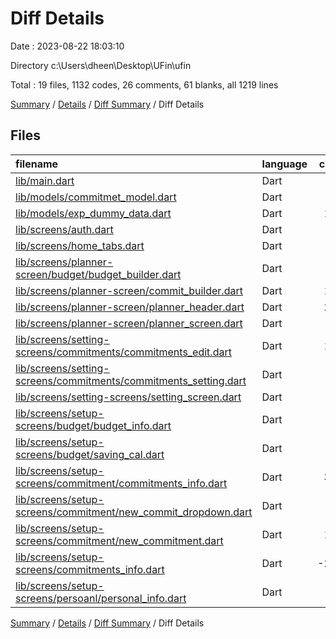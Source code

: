 # Diff Details

Date : 2023-08-22 18:03:10

Directory c:\\Users\\dheen\\Desktop\\UFin\\ufin

Total : 19 files,  1132 codes, 26 comments, 61 blanks, all 1219 lines

[Summary](results.md) / [Details](details.md) / [Diff Summary](diff.md) / Diff Details

## Files
| filename | language | code | comment | blank | total |
| :--- | :--- | ---: | ---: | ---: | ---: |
| [lib/main.dart](/lib/main.dart) | Dart | 1 | 0 | 0 | 1 |
| [lib/models/commitmet_model.dart](/lib/models/commitmet_model.dart) | Dart | 12 | 0 | 2 | 14 |
| [lib/models/exp_dummy_data.dart](/lib/models/exp_dummy_data.dart) | Dart | 104 | 0 | 1 | 105 |
| [lib/screens/auth.dart](/lib/screens/auth.dart) | Dart | 4 | 0 | 0 | 4 |
| [lib/screens/home_tabs.dart](/lib/screens/home_tabs.dart) | Dart | -1 | 0 | 1 | 0 |
| [lib/screens/planner-screen/budget/budget_builder.dart](/lib/screens/planner-screen/budget/budget_builder.dart) | Dart | 95 | 2 | 7 | 104 |
| [lib/screens/planner-screen/commit_builder.dart](/lib/screens/planner-screen/commit_builder.dart) | Dart | 162 | 0 | 8 | 170 |
| [lib/screens/planner-screen/planner_header.dart](/lib/screens/planner-screen/planner_header.dart) | Dart | 258 | 0 | 6 | 264 |
| [lib/screens/planner-screen/planner_screen.dart](/lib/screens/planner-screen/planner_screen.dart) | Dart | 11 | 3 | 4 | 18 |
| [lib/screens/setting-screens/commitments/commitments_edit.dart](/lib/screens/setting-screens/commitments/commitments_edit.dart) | Dart | 142 | 19 | 6 | 167 |
| [lib/screens/setting-screens/commitments/commitments_setting.dart](/lib/screens/setting-screens/commitments/commitments_setting.dart) | Dart | 1 | 0 | 0 | 1 |
| [lib/screens/setting-screens/setting_screen.dart](/lib/screens/setting-screens/setting_screen.dart) | Dart | 1 | 0 | 1 | 2 |
| [lib/screens/setup-screens/budget/budget_info.dart](/lib/screens/setup-screens/budget/budget_info.dart) | Dart | 5 | 0 | 1 | 6 |
| [lib/screens/setup-screens/budget/saving_cal.dart](/lib/screens/setup-screens/budget/saving_cal.dart) | Dart | 17 | 0 | 0 | 17 |
| [lib/screens/setup-screens/commitment/commitments_info.dart](/lib/screens/setup-screens/commitment/commitments_info.dart) | Dart | 353 | 2 | 16 | 371 |
| [lib/screens/setup-screens/commitment/new_commit_dropdown.dart](/lib/screens/setup-screens/commitment/new_commit_dropdown.dart) | Dart | 41 | 0 | 7 | 48 |
| [lib/screens/setup-screens/commitment/new_commitment.dart](/lib/screens/setup-screens/commitment/new_commitment.dart) | Dart | 157 | 0 | 12 | 169 |
| [lib/screens/setup-screens/commitments_info.dart](/lib/screens/setup-screens/commitments_info.dart) | Dart | -243 | 0 | -11 | -254 |
| [lib/screens/setup-screens/persoanl/personal_info.dart](/lib/screens/setup-screens/persoanl/personal_info.dart) | Dart | 12 | 0 | 0 | 12 |

[Summary](results.md) / [Details](details.md) / [Diff Summary](diff.md) / Diff Details
